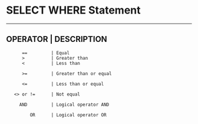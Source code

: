 
# SELECT WHERE Statement

----

OPERATOR                        |  DESCRIPTION               
----

          ==         | Equal 
          >          | Greater than 
          <          | Less than 

          >=         | Greater than or equal 

          <=         | Less than or equal 

       <> or !=      | Not equal 

         AND         | Logical operator AND

             OR      | Logical operator OR


       





















